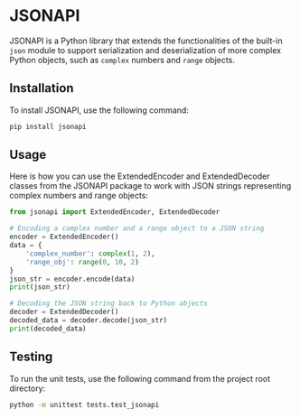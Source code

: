 # JSONAPI

JSONAPI is a Python library that extends the functionalities of the built-in `json` module to support serialization and deserialization of more complex Python objects, such as `complex` numbers and `range` objects.

## Installation

To install JSONAPI, use the following command:

```bash
pip install jsonapi
```

## Usage

Here is how you can use the ExtendedEncoder and ExtendedDecoder classes from the JSONAPI package to work with JSON strings representing complex numbers and range objects:

```python
from jsonapi import ExtendedEncoder, ExtendedDecoder

# Encoding a complex number and a range object to a JSON string
encoder = ExtendedEncoder()
data = {
    'complex_number': complex(1, 2),
    'range_obj': range(0, 10, 2)
}
json_str = encoder.encode(data)
print(json_str)

# Decoding the JSON string back to Python objects
decoder = ExtendedDecoder()
decoded_data = decoder.decode(json_str)
print(decoded_data)
```

## Testing

To run the unit tests, use the following command from the project root directory:

```bash
python -m unittest tests.test_jsonapi
```